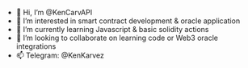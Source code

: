 - 👋 Hi, I’m @KenCarvAPI
- 👀 I’m interested in smart contract development & oracle application
- 🌱 I’m currently learning Javascript & basic solidity actions 
- 💞️ I’m looking to collaborate on learning code or Web3 oracle integrations
- 📫 Telegram: @KenKarvez

<!---
KenCarvAPI/KenCarvAPI is a ✨ special ✨ repository because its `README.md` (this file) appears on your GitHub profile.
You can click the Preview link to take a look at your changes.
--->
